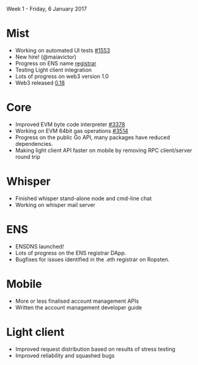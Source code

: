 Week 1 - Friday, 6 January 2017

# Mist
* Working on automated UI tests [#1553](https://github.com/ethereum/mist/pull/1553)
* New hire! (@maiavictor)
* Progress on ENS name [registrar](https://github.com/alexvandesande/ens-registrar-dapp)
* Testing Light client integration
* Lots of progress on web3 version 1.0
* Web3 released [0.18](https://github.com/ethereum/web3.js/releases/tag/0.18.0)

# Core
* Improved EVM byte code interpreter [#3378](https://github.com/ethereum/go-ethereum/pull/3378)
* Working on EVM 64bit gas operations [#3514](https://github.com/ethereum/go-ethereum/pull/3514)
* Progress on the public Go API, many packages have reduced dependencies.
* Making light client API faster on mobile by removing RPC client/server round trip

# Whisper
* Finished whisper stand-alone node and cmd-line chat
* Working on whisper mail server

# ENS
* ENSDNS launched!
* Lots of progress on the ENS registrar DApp.
* Bugfixes for issues identified in the .eth registrar on Ropsten.

# Mobile
* More or less finalised account management APIs
* Written the account management developer guide

# Light client
* Improved request distribution based on results of stress testing
* Improved reliability and squashed bugs
